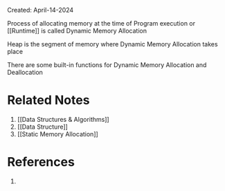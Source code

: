 Created: April-14-2024

Process of allocating memory at the time of Program execution or [[Runtime]] is called Dynamic Memory Allocation

Heap is the segment of memory where Dynamic Memory Allocation takes place

There are some built-in functions for Dynamic Memory Allocation and Deallocation

# Related Notes

1. [[Data Structures & Algorithms]]
2. [[Data Structure]]
3. [[Static Memory Allocation]]
# References

1. 